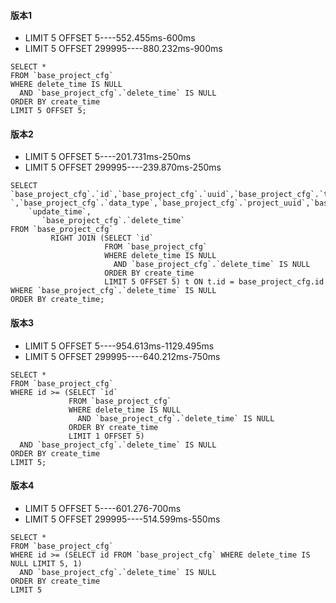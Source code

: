 #### 版本1
- LIMIT 5 OFFSET 5----552.455ms-600ms
- LIMIT 5 OFFSET 299995----880.232ms-900ms

```mysql
SELECT *
FROM `base_project_cfg`
WHERE delete_time IS NULL
  AND `base_project_cfg`.`delete_time` IS NULL
ORDER BY create_time
LIMIT 5 OFFSET 5;
```

#### 版本2

- LIMIT 5 OFFSET 5----201.731ms-250ms
- LIMIT 5 OFFSET 299995----239.870ms-250ms

```mysql
SELECT `base_project_cfg`.`id`,`base_project_cfg`.`uuid`,`base_project_cfg`.`type`,`base_project_cfg`.`name`,`base_project_cfg`.`value`,`base_project_cfg`.`desc
`,`base_project_cfg`.`data_type`,`base_project_cfg`.`project_uuid`,`base_project_cfg`.`create_by`,`base_project_cfg`.`update_by`,`base_project_cfg`.`create_time`,`base_project_cfg`.
    `update_time`,
       `base_project_cfg`.`delete_time`
FROM `base_project_cfg`
         RIGHT JOIN (SELECT `id`
                     FROM `base_project_cfg`
                     WHERE delete_time IS NULL
                       AND `base_project_cfg`.`delete_time` IS NULL
                     ORDER BY create_time
                     LIMIT 5 OFFSET 5) t ON t.id = base_project_cfg.id
WHERE `base_project_cfg`.`delete_time` IS NULL
ORDER BY create_time;
```

#### 版本3

- LIMIT 5 OFFSET 5----954.613ms-1129.495ms
- LIMIT 5 OFFSET 299995----640.212ms-750ms

```mysql
SELECT *
FROM `base_project_cfg`
WHERE id >= (SELECT `id`
             FROM `base_project_cfg`
             WHERE delete_time IS NULL
               AND `base_project_cfg`.`delete_time` IS NULL
             ORDER BY create_time
             LIMIT 1 OFFSET 5)
  AND `base_project_cfg`.`delete_time` IS NULL
ORDER BY create_time
LIMIT 5;
```

#### 版本4

- LIMIT 5 OFFSET 5----601.276-700ms
- LIMIT 5 OFFSET 299995----514.599ms-550ms

```mysql
SELECT *
FROM `base_project_cfg`
WHERE id >= (SELECT id FROM `base_project_cfg` WHERE delete_time IS NULL LIMIT 5, 1)
  AND `base_project_cfg`.`delete_time` IS NULL
ORDER BY create_time
LIMIT 5
```

